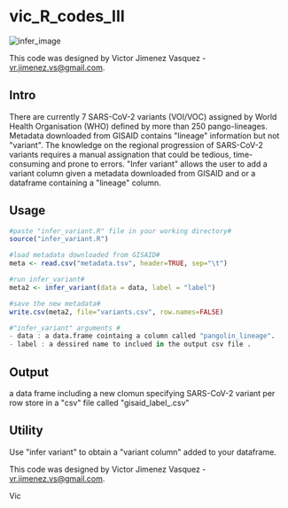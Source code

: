 # vic_R_codes_III
![infer_image](https://user-images.githubusercontent.com/89874227/150560900-e25f8623-1259-4444-93ef-1f1f7a398283.jpg)

This code was designed by Victor Jimenez Vasquez - vr.jimenez.vs@gmail.com.
## Intro
There are currently 7 SARS-CoV-2 variants (VOI/VOC) assigned by World Health Organisation (WHO) defined by more than 250 pango-lineages. Metadata downloaded from GISAID contains "lineage" information but not "variant". The knowledge on the regional progression of SARS-CoV-2 variants requires a manual assignation that could be tedious, time-consuming and prone to errors. "Infer variant" allows the user to add a variant column given a metadata downloaded from GISAID and or a dataframe containing a "lineage" column. 

## Usage 
```r
#paste "infer_variant.R" file in your working directory#
source("infer_variant.R")

#load metadata downloaded from GISAID#
meta <- read.csv("metadata.tsv", header=TRUE, sep="\t")

#run infer_variant#
meta2 <- infer_variant(data = data, label = "label")

#save the new metadata#
write.csv(meta2, file="variants.csv", row.names=FALSE)

#"infer_variant" arguments #
- data : a data.frame cointaing a column called "pangolin_lineage". 
- label : a dessired name to inclued in the output csv file .  

```
## Output
a data frame including a new clomun specifying SARS-CoV-2 variant per row store in a "csv" file called "gisaid_label_.csv"

## Utility
Use "infer variant" to obtain a "variant column" added to your dataframe.

This code was designed by Victor Jimenez Vasquez - vr.jimenez.vs@gmail.com.

Vic

